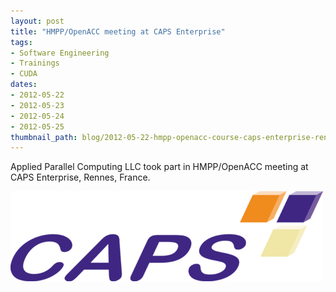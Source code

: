 ```yaml
---
layout: post
title: "HMPP/OpenACC meeting at CAPS Enterprise"
tags:
- Software Engineering
- Trainings
- CUDA
dates:
- 2012-05-22
- 2012-05-23
- 2012-05-24
- 2012-05-25
thumbnail_path: blog/2012-05-22-hmpp-openacc-course-caps-enterprise-rennes-france/client_logo.png
---
```


Applied Parallel Computing LLC took part in HMPP/OpenACC meeting at CAPS Enterprise, Rennes, France.

![alt text](\assets\img\blog\2012-05-22-hmpp-openacc-course-caps-enterprise-rennes-france\client_logo.png "Logo Title Text 1")

